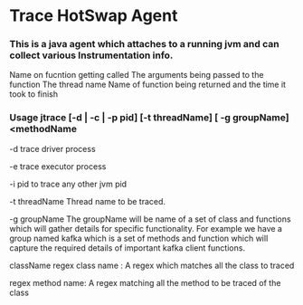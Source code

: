 # Trace HotSwap Agent

### This is a java agent which attaches to a running jvm and can collect various Instrumentation info.

Name on fucntion getting called
The arguments being passed to the function
The thread name 
Name of function being returned and the time it took to finish


### Usage  jtrace [-d | -c | -p pid] [-t threadName] [ -g groupName] <className> <methodName

  -d  trace driver process
  
  -e  trace executor process 
  
  -i  pid to trace any other jvm pid 
  
  -t  threadName   Thread name to be traced.
  
  -g groupName The groupName will be name of a set of class and functions which will gather details for specific functionality. 
     For example we have a group named kafka which is a set of methods and function which will capture the required details of important kafka client functions. 
     
  className regex class name : A regex which matches all the class to traced
  
  regex method name: A regex matching all the method to be traced  of the class 
  



